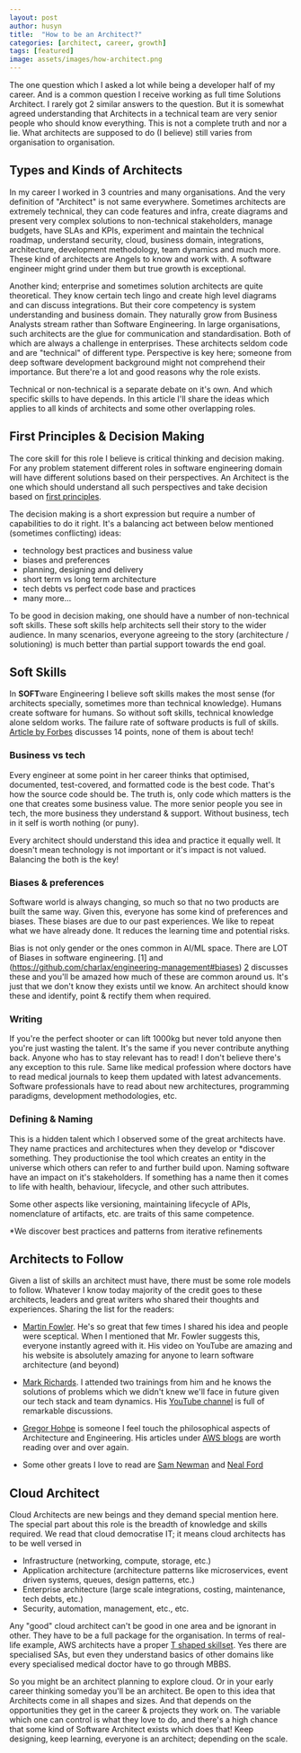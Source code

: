 ```yaml
---
layout: post
author: husyn
title:  "How to be an Architect?"
categories: [architect, career, growth]
tags: [featured]
image: assets/images/how-architect.png
---
```


The one question which I asked a lot while being a developer half of my career. And is a common question I receive working as full time Solutions Architect. I rarely got 2 similar answers to the question. But it is somewhat agreed understanding that Architects in a technical team are very senior people who should know everything. This is not a complete truth and nor a lie. What architects are supposed to do (I believe) still varies from organisation to organisation.

## Types and Kinds of Architects

In my career I worked in 3 countries and many organisations. And the very definition of "Architect" is not same everywhere. Sometimes architects are extremely technical, they can code features and infra, create diagrams and present very complex solutions to non-technical stakeholders, manage budgets, have SLAs and KPIs, experiment and maintain the technical roadmap, understand security, cloud, business domain, integrations, architecture, development methodology, team dynamics and much more. These kind of architects are Angels to know and work with. A software engineer might grind under them but true growth is exceptional. 

Another kind; enterprise and sometimes solution architects are quite theoretical. They know certain tech lingo and create high level diagrams and can discuss integrations. But their core competency is system understanding and business domain. They naturally grow from Business Analysts stream rather than Software Engineering. In large organisations, such architects are the glue for communication and standardisation. Both of which are always a challenge in enterprises. These architects seldom code and are "technical" of different type. Perspective is key here; someone from deep software development background might not comprehend their importance. But there're a lot and good reasons why the role exists.

Technical or non-technical is a separate debate on it's own. And which specific skills to have depends. In this article I'll share the ideas which applies to all kinds of architects and some other overlapping roles.

## First Principles & Decision Making
The core skill for this role I believe is critical thinking and decision making. For any problem statement different roles in software engineering domain will have different solutions based on their perspectives. An Architect is the one which should understand all such perspectives and take decision based on [first principles](https://en.wikipedia.org/wiki/First_principle). 

The decision making is a short expression but require a number of capabilities to do it right. It's a balancing act between below mentioned (sometimes conflicting) ideas:

- technology best practices and business value
- biases and preferences
- planning, designing and delivery
- short term vs long term architecture
- tech debts vs perfect code base and practices
- many more...

To be good in decision making, one should have a number of non-technical soft skills. These soft skills help architects sell their story to the wider audience. In many scenarios, everyone agreeing to the story (architecture / solutioning) is much better than partial support towards the end goal. 

## Soft Skills
In **SOFT**ware Engineering I believe soft skills makes the most sense (for architects specially, sometimes more than technical knowledge). Humans create software for humans. So without soft skills, technical knowledge alone seldom works. The failure rate of software products is full of skills. [Article by Forbes](https://www.forbes.com/sites/forbestechcouncil/2020/03/31/14-common-reasons-software-projects-fail-and-how-to-avoid-them/) discusses 14 points, none of them is about tech!

### Business vs tech
Every engineer at some point in her career thinks that optimised, documented, test-covered, and formatted code is the best code. That's how the source code should be. The truth is, only code which matters is the one that creates some business value. The more senior people you see in tech, the more business they understand & support. Without business, tech in it self is worth nothing (or puny). 

Every architect should understand this idea and practice it equally well. It doesn't mean technology is not important or it's impact is not valued. Balancing the both is the key!


### Biases & preferences
Software world is always changing, so much so that no two products are built the same way. Given this, everyone has some kind of preferences and biases. These biases are due to our past experiences. We like to repeat what we have already done. It reduces the learning time and potential risks. 

Bias is not only gender or the ones common in AI/ML space. There are LOT of Biases in software engineering. [1] and (https://github.com/charlax/engineering-management#biases) [2](https://en.wikipedia.org/wiki/List_of_cognitive_biases) discusses these and you'll be amazed how much of these are common around us. It's just that we don't know they exists until we know. An architect should know these and identify, point & rectify them when required. 

### Writing
If you're the perfect shooter or can lift 1000kg but never told anyone then you're just wasting the talent. It's the same if you never contribute anything back. Anyone who has to stay relevant has to read! I don't believe there's any exception to this rule. Same like medical profession where doctors have to read medical journals to keep them updated with latest advancements. Software professionals have to read about new architectures, programming paradigms, development methodologies, etc.

### Defining & Naming
This is a hidden talent which I observed some of the great architects have. They name practices and architectures when they develop or *discover something. They productionise the tool which creates an entity in the universe which others can refer to and further build upon. Naming software have an impact on it's stakeholders. If something has a name then it comes to life with health, behaviour, lifecycle, and other such attributes. 

Some other aspects like versioning, maintaining lifecycle of APIs, nomenclature of artifacts, etc. are traits of this same competence. 

*We discover best practices and patterns from iterative refinements

## Architects to Follow
Given a list of skills an architect must have, there must be some role models to follow. Whatever I know today majority of the credit goes to these architects, leaders and great writers who shared their thoughts and experiences. Sharing the list for the readers:

- [Martin Fowler](https://martinfowler.com/). He's so great that few times I shared his idea and people were sceptical. When I mentioned that Mr. Fowler suggests this, everyone instantly agreed with it. His video on YouTube are amazing and his website is absolutely amazing for anyone to learn software architecture (and beyond)
 
- [Mark Richards](https://www.developertoarchitect.com/). I attended two trainings from him and he knows the solutions of problems which we didn't knew we'll face in future given our tech stack and team dynamics. His [YouTube channel](https://www.youtube.com/channel/UC-Z7T0lAq_xECevIz8E5R5w) is full of remarkable discussions.

- [Gregor Hohpe](https://architectelevator.com/) is someone I feel touch the philosophical aspects of Architecture and Engineering. His articles under [AWS blogs](https://aws.amazon.com/executive-insights/enterprise-strategists/gregor-hohpe) are worth reading over and over again. 

- Some other greats I love to read are [Sam Newman](https://samnewman.io/) and [Neal Ford](https://nealford.com/)

## Cloud Architect
Cloud Architects are new beings and they demand special mention here. The special part about this role is the breadth of knowledge and skills required. We read that cloud democratise IT; it means cloud architects has to be well versed in 

- Infrastructure (networking, compute, storage, etc.) 
- Application architecture (architecture patterns like microservices, event driven systems, queues, design patterns, etc.) 
- Enterprise architecture (large scale integrations, costing, maintenance, tech debts, etc.)
- Security, automation, management, etc., etc.

Any "good" cloud architect can't be good in one area and be ignorant in other. They have to be a full package for the organisation. In terms of real-life example, AWS architects have a proper [T shaped skillset](https://en.wikipedia.org/wiki/T-shaped_skills). Yes there are specialised SAs, but even they understand basics of other domains like every specialised medical doctor have to go through MBBS.

So you might be an architect planning to explore cloud. Or in your early career thinking someday you'll be an architect. Be open to this idea that Architects come in all shapes and sizes. And that depends on the opportunities they get in the career & projects they work on. The variable which one can control is what they love to do, and there's a high chance that some kind of Software Architect exists which does that! Keep designing, keep learning, everyone is an architect; depending on the scale. 
